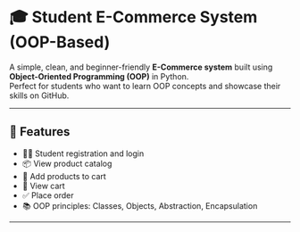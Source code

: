 # 🎓 Student E-Commerce System (OOP-Based)

A simple, clean, and beginner-friendly **E-Commerce system** built using **Object-Oriented Programming (OOP)** in Python.  
Perfect for students who want to learn OOP concepts and showcase their skills on GitHub.

---

## 📌 Features

- 🧑‍🎓 Student registration and login
- 📦 View product catalog
- 🛒 Add products to cart
- 🧾 View cart
- ✅ Place order
- 📚 OOP principles: Classes, Objects, Abstraction, Encapsulation

---
